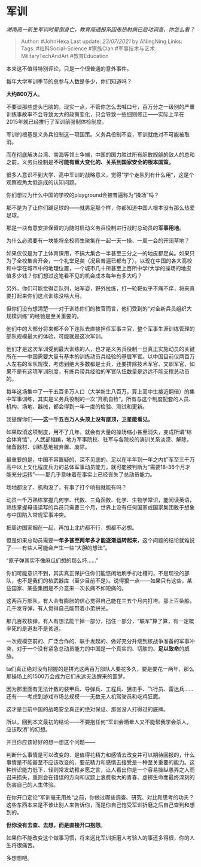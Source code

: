 # 军训
*湖南高一新生军训时晕倒身亡，教育局通报系因患热射病已启动调查，你怎么看？*

> Author: #JohnHexa
Last update: *23/07/2021* by ANingNing
Links:
Tags:  #社科Social-Science #家族Clan #军事技术与艺术MilitaryTechAndArt #教育Education 


本来这不值得特别评论，只是一个很普通的意外事件。

每年大学军训季节的总参与人数是多少，你们知道吗？

**大约800万人**。

不要谈那些虚头巴脑的，现实一点，不管你怎么去喊口号，百万分之一级别的严重训练事故率不会导致太大的政策变化，只会导致一些细则修正——实际上早在2015年就已经推行了军训前强制体检制度。

军训的根基是义务兵役制这一项国策。义务兵役制不变，军训就绝对不可能被取消。

而在彻底解决台湾、南海等领土争端，中国的国力胜过所有胆敢觊觎的敌人的总和之前，义务兵役制是**不可能有重大变化的、关系到国家安全的根本国策。**

很多人意识不到大学、高中军训的战略意义，觉得“学个走队列有什么用”，这是个观察视角太低造成的认知问题。

你们想过为什么中国的学校的playground会被普遍称为“操场”吗？

那不是为了让你们踢足球的——就男足那个样，你都知道中国人根本没有那么热爱足球。

那是一块有意安排保留的为随时启动义务兵役制进行战时总动员的**军事用地**。

为什么必须要有一块能将全校师生聚集在一起一天一操、一周一会的开阔草地？

如果仅仅是为了上体育课用，不搞大集合一半甚至三分之一的地皮都足矣。如果只为了全校集合开会，一个礼堂足矣（况且普遍已都有了）。以现在中国的各大高校和中学在城市中的地理位置，一个城市几十所甚至上百所中学/大学的操场的地皮值多少钱？你们想过这笔看不见的机会成本每年有多大吗？

另外，你们可能觉得走队列，站军姿，野外拉练，打一轮靶似乎不痛不痒，将来真要打起来你们这点训练没啥大用。

但你们没有想清楚——对于训练你们的教官而言，他们受到的“对全新兵员组织大规模训练”的经验是至关重要的。

他们中的大部分将来都不会下连队去直接担任军事主官，整个军事生涯训练管理的部队规模最大的体验，可能就是这次军训。

他们才是这次军训受到最大训练的人，也才是义务兵役制一旦真正实施动员的关键所在——中国需要大量有基本的训练动员兵经验的基层军官。以中国目前仅两百万人左右的军队规模，考虑到绝大多数都是士兵，还要排除技术军官、文职军官，如果不是有这项军训制度，有练兵带兵经验的军官队伍数量是远远不能支撑总动员的。

每年这场集中了一千五百多万人口（大学新生八百万，算上高中生接近翻倍）的集中军事训练，其实是义务兵役制的一次“开机自检”。所有与这个制度配套的人员、机构、场地、器械，都会得到一年一度的检验、测试和更新。

我提醒你们——**这一千五百万人头顶上没有屋顶，卫星能看见。**

如果取消这项制度，用不了几年，就会有大量的操场缩小甚至消失，变成所谓“综合体育馆”，人武部缩编，地方军事院校、驻军与各院校的演训关系淡漠、解除，储备器材、训练基地被弃置、废除。

最重要的是，中国不容置疑的、深不见底的、足以在半年到一年之内扩军至三千万高中以上文化程度兵力的总体军事动员能力，就可能被判断为“需要18-36个月才能充分运转”——那几乎意味着在事实上已经丧失了总动员能力。

场地都没了、机构没了，有事了打个响指就能有吗？

动员一千万熟练掌握几何学、代数、三角函数、化学、生物学常识，能阅读英语，熟练掌握母语读写的兵员只需要三个月，世界上没有任何国家或国家集团敢于想象与中国陷入常规军事冲突。

把周边国家捆在一起，再加上北约都不行，想都不必想。

但是如果总动员需要**一年多甚至两年多才能逐渐运转起来**，这个问题的结论就难说了——有些人可能会产生一些“大胆的想法”。

“原子弹其实不像麻瓜们想的那么坏……”

你们可能意识不到，其实真正保护住你们能悠闲地刷手机吐槽的，不是现役的部队，也不是我们的核武器库（至少目前不是）。说得狠一点——如果只有这些，某些国家、某些集团是不介意来一次长痛不如短痛的。

这两百万部队，有人会有膨胀的信心觉得自己能在三五个月内打垮。那上百条船，几千发导弹，有人觉得自己能带着小弟拼光。

那几百枚核弹，有人有想法能干掉一部分，挡住一部分，“联军”算了算，有一定概率死的是道友不是贫道。

一次规模空前的、广泛合作的、联手发起的、做好充分升级到核战争准备的军事冲突，对于一个没有紧急总动员能力的中国是一个真实的、切肤的、**足以致命**的威胁。

ta们真正绝对没有把握的是拼光这两百万部队人要花多久，要是要花一两年，那么那操场上的1500万会成为它们永远无法醒来的噩梦。

因为那里面有无法计数的装甲兵、导弹兵、工程兵、狙击手、飞行员、雷达兵……还有——考虑到游戏市场总规模——无数无人机驾驶员和吃鸡狂魔。

这才是目前中国的战略安全真正的绝对保证、那张没人打得过的底牌。

所以，回到本文最初的结论——不要抱任何“军训会晒晕人又不能帮我学会杀人，应该取消”的幻想。

并且你应该好好的想一想这个问题——

判断什么事情是可以改变的、是值得花精力和感情去改变并可以期待回报的，什么事情是不能甚至不应该改变的、要花精力和感情去接受是一种至关重要的能力。这种辨识能力低下，轻则常发幼稚乡愿之言，让人看出你是一个容易操纵愚弄之人而召来损失，重则会在错误的方向和议题上浪费极大的青春、虚掷生命而最终深刻的伤害自己的人生体验。

在你开口定论“军训毫无用处“之前，你做过哪些调查、研究、对比和思考的功夫？这些东西本来是不该让别人来告诉你，而是你自己饱受军训折磨之后自己查到和想到的。

**但你没有去查、去想，而是直接开口抱怨**。

如果你不能改变这个做事习惯，将来远比军训折磨人考验人的事还多得很，你的人生将很痛苦。

多想想吧。




